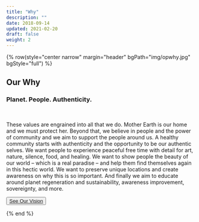 ```yaml
---
title: "Why"
description: ""
date: 2018-09-14
updated: 2021-02-20
draft: false
weight: 2
---
```


<!-- section 1 (JP) -->

{% row(style="center narrow" margin="header" bgPath="img/opwhy.jpg" bgStyle="full") %}

## Our Why

### Planet. People. Authenticity.

<br>

These values are engrained into all that we do. Mother Earth is our home and we must protect her. Beyond that, we believe in people and the power of community and we aim to support the people around us. A healthy community starts with authenticity and the opportunity to be our authentic selves. We want people to experience peaceful free time with detail for art, nature, silence, food, and healing. We want to show people the beauty of our world – which is a real paradise – and help them find themselves again in this hectic world. We want to preserve unique locations and create awareness on why this is so important. And finally we aim to educate around planet regeneration and sustainability, awareness improvement, sovereignty, and more.

<button>[See Our Vision](/vision)</button>

{% end %}
